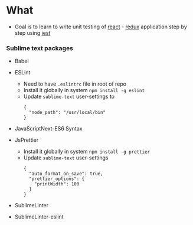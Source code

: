 # What

- Goal is to learn to write unit testing of [react](https://reactjs.org/docs/getting-started.html) - [redux](https://redux.js.org/) application step by step using [jest](https://jestjs.io/docs/en/getting-started)

### Sublime text packages

- Babel
- ESLint
  - Need to have `.eslintrc` file in root of repo
  - Install it globally in system `npm install -g eslint`
  - Update `sublime-text` user-settings to
    ```
    {
      "node_path": "/usr/local/bin"
    }
    ```
- JavaScriptNext-ES6 Syntax

- JsPrettier
  - Install it globally in system `npm install -g prettier`
  - Update `sublime-text` user-settings
    ```
    {
      "auto_format_on_save": true,
      "prettier_options": {
        "printWidth": 100
      }
    }
    ```
- SublimeLinter
- SublimeLinter-eslint
